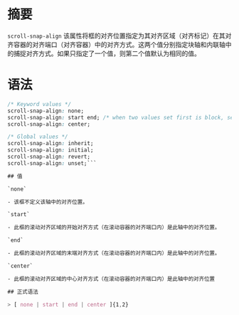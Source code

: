 # 摘要

`scroll-snap-align` 该属性将框的对齐位置指定为其对齐区域（对齐标记）在其对齐容器的对齐端口（对齐容器）中的对齐方式。这两个值分别指定块轴和内联轴中的捕捉对齐方式。如果只指定了一个值，则第二个值默认为相同的值。

# 语法

```css
/* Keyword values */
scroll-snap-align: none;
scroll-snap-align: start end; /* when two values set first is block, second inline */
scroll-snap-align: center;

/* Global values */
scroll-snap-align: inherit;
scroll-snap-align: initial;
scroll-snap-align: revert;
scroll-snap-align: unset;```

## 值

`none`

- 该框不定义该轴中的对齐位置。

`start`

- 此框的滚动对齐区域的开始对齐方式（在滚动容器的对齐端口内）是此轴中的对齐位置。

`end`

- 此框的滚动对齐区域的末端对齐方式（在滚动容器的对齐端口内）是此轴中的对齐位置。

`center`

- 此框的滚动对齐区域的中心对齐方式（在滚动容器的对齐端口内）是此轴中的对齐位置

## 正式语法

> [ none | start | end | center ]{1,2}
